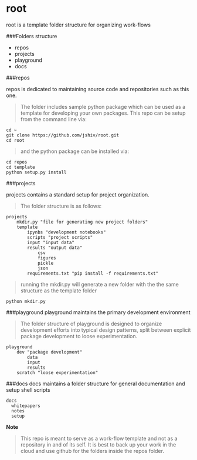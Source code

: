 # root

root is a template folder structure for organizing work-flows 

###Folders structure
  - repos
  - projects
  - playground
  - docs


###repos

repos is dedicated to maintaining source code and repositories such as this one. 
>The folder includes sample python package which can be used as a template for developing your own packages. This repo can be setup from the command line via:
```
cd ~
git clone https://github.com/jshiv/root.git
cd root
```
>and the python package can be installed via:
```
cd repos
cd template
python setup.py install
```

###projects

projects contains a standard setup for project organization.

>The folder structure is as follows:

    projects
        mkdir.py "file for generating new project folders"
        template
            ipynbs "development notebooks"
            scripts "project scripts"
            input "input data"
            results "output data"
                csv
                figures 
                pickle
                json
            requirements.txt "pip install -f requirements.txt"
>running the mkdir.py will generate a new folder with the the same structure as the template folder
```
python mkdir.py
```

###playground
playground maintains the primary development environment 

>The folder structure of playground is designed to organize development efforts into typical design patterns, split between explicit package development to loose experimentation. 

    playground
        dev "package development"
            data
            input
            results
        scratch "loose experimentation"
        

###docs
docs maintains a folder structure for general documentation and setup shell scripts

    docs
      whitepapers 
      notes
      setup

**Note**
> This repo is meant to serve as a work-flow template and not as a repository in and of its self. It is best to back up your work in the cloud and use github for the folders inside the repos folder.
